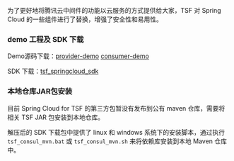 为了更好地将腾讯云中间件的功能以云服务的方式提供给大家，TSF 对 Spring Cloud 的一些组件进行了替换，增强了安全性和易用性。

### demo 工程及 SDK 下载
Demo源码下载：[provider-demo]()  [consumer-demo]() 

SDK 下载：[tsf_springcloud_sdk]()

### 本地仓库JAR包安装

目前 Spring Cloud for TSF 的第三方包暂没有发布到公有 maven 仓库，需要将相关 TSF JAR 包安装到本地仓库。

解压后的 SDK 下载包中提供了 linux 和 windows 系统下的安装脚本，通过执行 `tsf_consul_mvn.bat` 或 `tsf_consul_mvn.sh` 来将依赖库安装到本地 Maven 仓库中。






